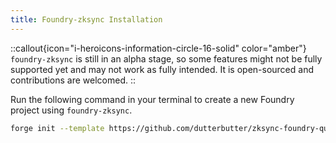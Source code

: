 ```yaml
---
title: Foundry-zksync Installation
---
```


::callout{icon="i-heroicons-information-circle-16-solid" color="amber"}
`foundry-zksync` is still in an alpha stage, so some features might not be fully supported
yet and may not work as fully intended. It is open-sourced and contributions are welcomed.
::
<!-- TODO: @dutterbutter
Need to update to include prerequisite of Foundry installation
This should be a simple curl request but needs to be setup by devops  -->

Run the following command in your terminal to create a new Foundry project using `foundry-zksync`.

  ```sh
  forge init --template https://github.com/dutterbutter/zksync-foundry-quickstart-guide
  ```

